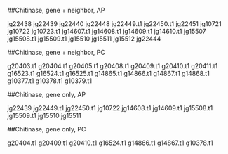 ##Chitinase, gene + neighbor, AP

jg22438
jg22439
jg22440
jg22448
jg22449.t1
jg22450.t1
jg22451
jg10721
jg10722
jg10723.t1
jg14607.t1
jg14608.t1
jg14609.t1
jg14610.t1
jg15507
jg15508.t1
jg15509.t1
jg15510
jg15511
jg15512
jg22444

##Chitinase, gene + neighbor, PC

g20403.t1
g20404.t1
g20405.t1
g20408.t1
g20409.t1
g20410.t1
g20411.t1
g16523.t1
g16524.t1
g16525.t1
g14865.t1
g14866.t1
g14867.t1
g14868.t1
g10377.t1
g10378.t1
g10379.t1

##Chitinase, gene only, AP

jg22439
jg22449.t1
jg22450.t1
jg10722
jg14608.t1
jg14609.t1
jg15508.t1
jg15509.t1
jg15510
jg15511

##Chitinase, gene only, PC

g20404.t1
g20409.t1
g20410.t1
g16524.t1
g14866.t1
g14867.t1
g10378.t1